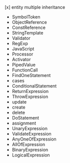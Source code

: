  [x] entity multiple inheritance


- SymbolToken
- ObjectReference
- ConstReference
- StringTemplate
- Validator
- RegExp
- JavaScript
- Processor
- Activator
- PipedValue
- FunctionCall
- FindOneStatement
- cases
- ConditionalStatement
- ReturnExpression
- ThrowExpression
- update
- create
- delete
- DoStatement
- assignment
- UnaryExpression
- ValidateExpression
- AnyOneOfExpression
- AllOfExpression
- BinaryExpression
- LogicalExpression